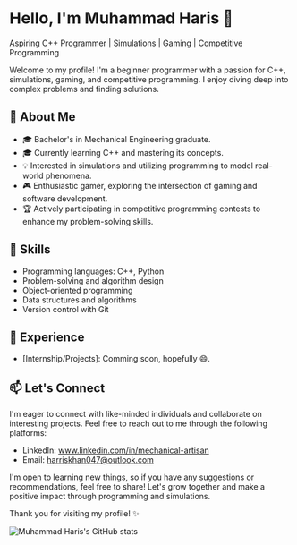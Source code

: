 # Hello, I'm Muhammad Haris 👋

Aspiring C++ Programmer | Simulations | Gaming | Competitive Programming

Welcome to my profile! I'm a beginner programmer with a passion for C++, simulations, gaming, and competitive programming. I enjoy diving deep into complex problems and finding solutions.

## 🌱 About Me

- 🎓 Bachelor's in Mechanical Engineering graduate. 
- 🎓 Currently learning C++ and mastering its concepts.
- 💡 Interested in simulations and utilizing programming to model real-world phenomena.
- 🎮 Enthusiastic gamer, exploring the intersection of gaming and software development.
- 🏆 Actively participating in competitive programming contests to enhance my problem-solving skills.

## 🚀 Skills

- Programming languages: C++, Python
- Problem-solving and algorithm design
- Object-oriented programming
- Data structures and algorithms
- Version control with Git

## 💼 Experience

- [Internship/Projects]: Comming soon, hopefully 😄.

## 📫 Let's Connect

I'm eager to connect with like-minded individuals and collaborate on interesting projects. Feel free to reach out to me through the following platforms:

- LinkedIn: www.linkedin.com/in/mechanical-artisan
- Email: harriskhan047@outlook.com

I'm open to learning new things, so if you have any suggestions or recommendations, feel free to share! Let's grow together and make a positive impact through programming and simulations.

Thank you for visiting my profile! ✨


![Muhammad Haris's GitHub stats](https://github-readme-stats.vercel.app/api?username=headlessNode&show_icons=true&theme=rose_pine&count_private=true)
